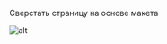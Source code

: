 Сверстать страницу на основе макета

![alt](https://github.com/Manuilenkoart/readme/FE-cource/html-css/img/homework-03.png)
